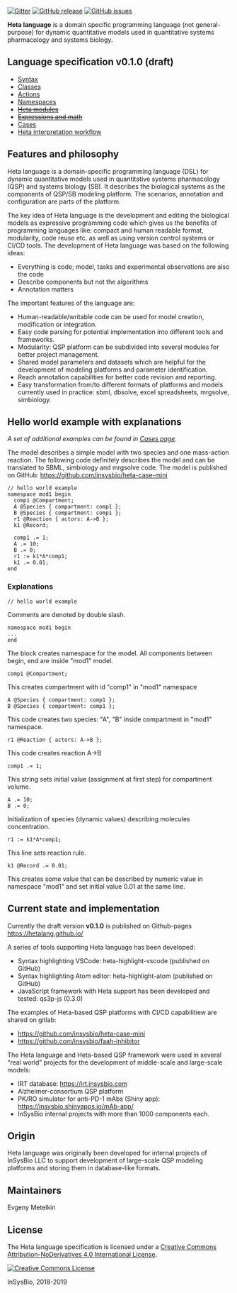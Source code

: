 
[![Gitter](https://badges.gitter.im/hetalang/community.svg)](https://gitter.im/hetalang/community?utm_source=badge&utm_medium=badge&utm_campaign=pr-badge)
[![GitHub release](https://img.shields.io/github/release/hetalang/hetalang.github.io.svg)](https://github.com/hetalang/hetalang.github.io/releases/)
[![GitHub issues](https://img.shields.io/github/issues/hetalang/hetalang.github.io.svg)](https://GitHub.com/hetalang/hetalang.github.io/issues/)

**Heta language** is a domain specific programming language (not general-purpose) for dynamic quantitative models used in quantitative systems pharmacology and systems biology.

## Language specification v0.1.0 (draft)

- [Syntax](syntax)
- [Classes](classes)
- [Actions](actions)
- [Namespaces](namespaces)
- ~~[Heta modules](modules)~~
- ~~[Expressions and math](expressions)~~
- [Cases](cases)
- [Heta interpretation workflow](workflow)

## Features and philosophy
Heta language is a domain-specific programming language (DSL) for dynamic quantitative models used in quantitative systems pharmacology (QSP) and systems biology (SB).  It describes the biological systems as the components of QSP/SB modeling platform. The scenarios, annotation and configuration are parts of the platform.

The key idea of Heta language is the development and editing the biological models as expressive programming code which gives us the benefits of programming languages like: compact and human readable format, modularity, code reuse etc. as well as using version control systems or CI/CD tools. The development of Heta language was based on the following ideas:

-	Everything is code; model, tasks and experimental observations are also the code
-	Describe components but not the algorithms
-	Annotation matters

The important features of the language are:

-	Human-readable/writable code can be used for model creation, modification or integration.
-	Easy code parsing for potential implementation into different tools and frameworks.
-	Modularity: QSP platform can be subdivided into several modules for better project management.
-	Shared model parameters and datasets which are helpful for the development of modeling platforms and parameter identification.
-	Reach annotation capabilities for better code revision and reporting.
-	Easy transformation from/to different formats of platforms and models currently used in practice: sbml, dbsolve, excel spreadsheets, mrgsolve, simbiology.

## Hello world example with explanations
*A set of additional examples can be found in [Cases page](cases).*

The model describes a simple model with two species and one mass-action reaction. The following code definitely describes the model and can be translated to SBML, simbiology and mrgsolve code. The model is published on GitHub: <https://github.com/insysbio/heta-case-mini>

```Heta
// hello world example
namespace mod1 begin
  comp1 @Compartment;
  A @Species { compartment: comp1 };
  B @Species { compartment: comp1 };
  r1 @Reaction { actors: A->B };
  k1 @Record;

  comp1 .= 1;
  A .= 10;
  B .= 0;
  r1 := k1*A*comp1;
  k1 .= 0.01;
end
```
### Explanations
```
// hello world example
```
Comments are denoted by double slash.
```heta
namespace mod1 begin
...
end
```
The block creates namespace for the model. All components between begin, end are inside "mod1" model.
```heta
comp1 @Compartment;
```
This creates compartment with id "comp1" in "mod1" namespace
```
A @Species { compartment: comp1 };
B @Species { compartment: comp1 };
```
This code creates two species: "A", "B" inside compartment in "mod1" namespace.
```heta  
r1 @Reaction { actors: A->B };
```
This code creates reaction A->B
```
comp1 .= 1;
```
This string sets initial value (assignment at first step) for compartment volume.
```
A .= 10;
B .= 0;
```
Initialization of species (dynamic values) describing molecules concentration.
```
r1 := k1*A*comp1;
```
This line sets reaction rule.
```
k1 @Record .= 0.01;
```
This creates some value that can be described by numeric value in namespace "mod1" and set initial value 0.01 at the same line.

## Current state and implementation
Currently the draft version **v0.1.0** is published on Github-pages <https://hetalang.github.io/>

A series of tools supporting Heta language has been developed:
- Syntax highlighting VSCode: heta-highlight-vscode (published on GitHub)
- Syntax highlighting Atom editor: heta-highlight-atom (published on GitHub)
- JavaScript framework with Heta support has been developed and tested: qs3p-js (0.3.0)

The examples of Heta-based QSP platforms with CI/CD capabilitiew are shared on gitlab: 
- <https://github.com/insysbio/heta-case-mini> 
- <https://github.com/insysbio/faah-inhibitor>

The Heta language and Heta-based QSP framework were used in several “real world” projects for the development of middle-scale and large-scale models:
-	IRT database: <https://irt.insysbio.com> 
-	Alzheimer-consortium QSP platform
-	PK/RO simulator for anti-PD-1 mAbs (Shiny app): <https://insysbio.shinyapps.io/mAb-app/>
-	InSysBio internal projects with more than 1000 components each.

## Origin
Heta language was originally been developed for internal projects of InSysBio LLC to support development of large-scale QSP modeling platforms and storing them in database-like formats.

## Maintainers
Evgeny Metelkin

## License
The Heta language specification is licensed under a <a rel="license" href="">[Creative Commons Attribution-NoDerivatives 4.0 International License](http://creativecommons.org/licenses/by-nd/4.0/).

[![Creative Commons License](https://i.creativecommons.org/l/by-nd/4.0/80x15.png)](http://creativecommons.org/licenses/by-nd/4.0/)

InSysBio, 2018-2019
